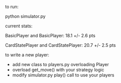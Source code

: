 to run:

python simulator.py

current stats:

BasicPlayer and BasicPlayer: 18.1 +/- 2.6 pts

CardStatePlayer and CardStatePlayer: 20.7 +/- 2.5 pts


to write a new player:

* add new class to players.py overloading Player
* overload get_move() with your strategy logic
* modify simulator.py play() call to use your players
